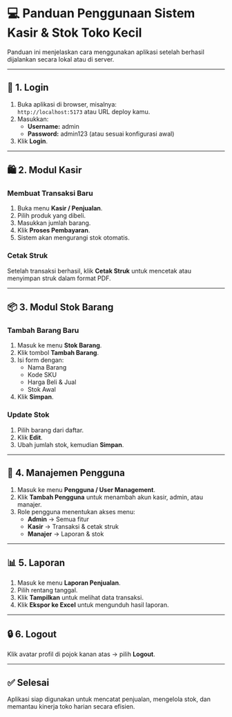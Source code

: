 # 💻 Panduan Penggunaan Sistem Kasir & Stok Toko Kecil

Panduan ini menjelaskan cara menggunakan aplikasi setelah berhasil dijalankan secara lokal atau di server.

---

## 🧾 1. Login

1. Buka aplikasi di browser, misalnya:  
   `http://localhost:5173` atau URL deploy kamu.
2. Masukkan:
   - **Username:** admin
   - **Password:** admin123 (atau sesuai konfigurasi awal)
3. Klik **Login**.

---

## 🛍️ 2. Modul Kasir

### Membuat Transaksi Baru

1. Buka menu **Kasir / Penjualan**.
2. Pilih produk yang dibeli.
3. Masukkan jumlah barang.
4. Klik **Proses Pembayaran**.
5. Sistem akan mengurangi stok otomatis.

### Cetak Struk

Setelah transaksi berhasil, klik **Cetak Struk** untuk mencetak atau menyimpan struk dalam format PDF.

---

## 📦 3. Modul Stok Barang

### Tambah Barang Baru

1. Masuk ke menu **Stok Barang**.
2. Klik tombol **Tambah Barang**.
3. Isi form dengan:
   - Nama Barang
   - Kode SKU
   - Harga Beli & Jual
   - Stok Awal
4. Klik **Simpan**.

### Update Stok

1. Pilih barang dari daftar.
2. Klik **Edit**.
3. Ubah jumlah stok, kemudian **Simpan**.

---

## 👥 4. Manajemen Pengguna

1. Masuk ke menu **Pengguna / User Management**.
2. Klik **Tambah Pengguna** untuk menambah akun kasir, admin, atau manajer.
3. Role pengguna menentukan akses menu:
   - **Admin** → Semua fitur
   - **Kasir** → Transaksi & cetak struk
   - **Manajer** → Laporan & stok

---

## 📊 5. Laporan

1. Masuk ke menu **Laporan Penjualan**.
2. Pilih rentang tanggal.
3. Klik **Tampilkan** untuk melihat data transaksi.
4. Klik **Ekspor ke Excel** untuk mengunduh hasil laporan.

---

## 🔒 6. Logout

Klik avatar profil di pojok kanan atas → pilih **Logout**.

---

## ✅ Selesai

Aplikasi siap digunakan untuk mencatat penjualan, mengelola stok, dan memantau kinerja toko harian secara efisien.
